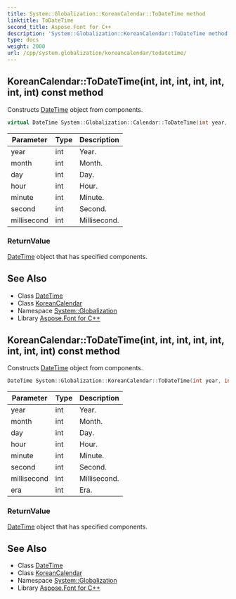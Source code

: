 ```yaml
---
title: System::Globalization::KoreanCalendar::ToDateTime method
linktitle: ToDateTime
second_title: Aspose.Font for C++
description: 'System::Globalization::KoreanCalendar::ToDateTime method. Constructs DateTime object from components in C++.'
type: docs
weight: 2000
url: /cpp/system.globalization/koreancalendar/todatetime/
---
```

## KoreanCalendar::ToDateTime(int, int, int, int, int, int, int) const method


Constructs [DateTime](../../../system/datetime/) object from components.

```cpp
virtual DateTime System::Globalization::Calendar::ToDateTime(int year, int month, int day, int hour, int minute, int second, int millisecond) const
```


| Parameter | Type | Description |
| --- | --- | --- |
| year | int | Year. |
| month | int | Month. |
| day | int | Day. |
| hour | int | Hour. |
| minute | int | Minute. |
| second | int | Second. |
| millisecond | int | Millisecond. |

### ReturnValue

[DateTime](../../../system/datetime/) object that has specified components.

## See Also

* Class [DateTime](../../../system/datetime/)
* Class [KoreanCalendar](../)
* Namespace [System::Globalization](../../)
* Library [Aspose.Font for C++](../../../)
## KoreanCalendar::ToDateTime(int, int, int, int, int, int, int, int) const method


Constructs [DateTime](../../../system/datetime/) object from components.

```cpp
DateTime System::Globalization::KoreanCalendar::ToDateTime(int year, int month, int day, int hour, int minute, int second, int millisecond, int era) const override
```


| Parameter | Type | Description |
| --- | --- | --- |
| year | int | Year. |
| month | int | Month. |
| day | int | Day. |
| hour | int | Hour. |
| minute | int | Minute. |
| second | int | Second. |
| millisecond | int | Millisecond. |
| era | int | Era. |

### ReturnValue

[DateTime](../../../system/datetime/) object that has specified components.

## See Also

* Class [DateTime](../../../system/datetime/)
* Class [KoreanCalendar](../)
* Namespace [System::Globalization](../../)
* Library [Aspose.Font for C++](../../../)
